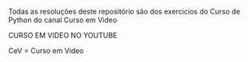 Todas as resoluções deste repositório são dos exercicios do Curso de Python do canal Curso em Video

CURSO EM VIDEO NO YOUTUBE

CeV = Curso em Video
